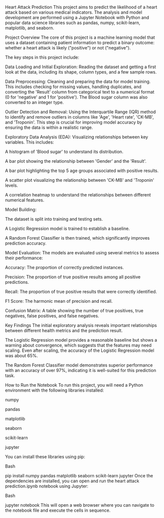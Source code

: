 Heart Attack Prediction
This project aims to predict the likelihood of a heart attack based on various medical indicators. The analysis and model development are performed using a Jupyter Notebook with Python and popular data science libraries such as pandas, numpy, scikit-learn, matplotlib, and seaborn.

Project Overview
The core of this project is a machine learning model that uses a dataset containing patient information to predict a binary outcome: whether a heart attack is likely ("positive") or not ("negative").

The key steps in this project include:

Data Loading and Initial Exploration: Reading the dataset and getting a first look at the data, including its shape, column types, and a few sample rows.

Data Preprocessing: Cleaning and preparing the data for model training. This includes checking for missing values, handling duplicates, and converting the 'Result' column from categorical text to a numerical format (0 for 'negative' and 1 for 'positive'). The Blood sugar column was also converted to an integer type.

Outlier Detection and Removal: Using the Interquartile Range (IQR) method to identify and remove outliers in columns like 'Age', 'Heart rate', 'CK-MB', and 'Troponin'. This step is crucial for improving model accuracy by ensuring the data is within a realistic range.

Exploratory Data Analysis (EDA): Visualizing relationships between key variables. This includes:

A histogram of 'Blood sugar' to understand its distribution.

A bar plot showing the relationship between 'Gender' and the 'Result'.

A bar plot highlighting the top 5 age groups associated with positive results.

A scatter plot visualizing the relationship between 'CK-MB' and 'Troponin' levels.

A correlation heatmap to understand the relationships between different numerical features.

Model Building:

The dataset is split into training and testing sets.

A Logistic Regression model is trained to establish a baseline.

A Random Forest Classifier is then trained, which significantly improves prediction accuracy.

Model Evaluation: The models are evaluated using several metrics to assess their performance:

Accuracy: The proportion of correctly predicted instances.

Precision: The proportion of true positive results among all positive predictions.

Recall: The proportion of true positive results that were correctly identified.

F1 Score: The harmonic mean of precision and recall.

Confusion Matrix: A table showing the number of true positives, true negatives, false positives, and false negatives.

Key Findings
The initial exploratory analysis reveals important relationships between different health metrics and the prediction result.

The Logistic Regression model provides a reasonable baseline but shows a warning about convergence, which suggests that the features may need scaling. Even after scaling, the accuracy of the Logistic Regression model was about 65%.

The Random Forest Classifier model demonstrates superior performance with an accuracy of over 97%, indicating it is well-suited for this prediction task.

How to Run the Notebook
To run this project, you will need a Python environment with the following libraries installed:

numpy

pandas

matplotlib

seaborn

scikit-learn

jupyter

You can install these libraries using pip:

Bash

pip install numpy pandas matplotlib seaborn scikit-learn jupyter
Once the dependencies are installed, you can open and run the heart attack prediction.ipynb notebook using Jupyter:

Bash

jupyter notebook
This will open a web browser where you can navigate to the notebook file and execute the cells in sequence.
